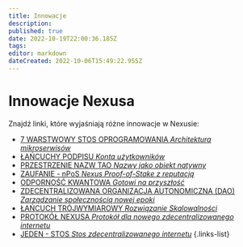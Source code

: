 ```yaml
---
title: Innowacje
description: 
published: true
date: 2022-10-19T22:00:36.185Z
tags: 
editor: markdown
dateCreated: 2022-10-06T15:49:22.955Z
---
```


# Innowacje Nexusa
Znajdź linki, które wyjaśniają różne innowacje w Nexusie:

- [7 WARSTWOWY STOS OPROGRAMOWANIA *Architektura mikroserwisów*](/innovations/software-stack)
- [ŁAŃCUCHY PODPISU *Konta użytkowników*](/innovations/signature-chains)
- [PRZESTRZENIE NAZW TAO *Nazwy jako obiekt natywny*](/innovations/tao-namespaces)
- [ZAUFANIE - nPoS *Nexus Proof-of-Stake z reputacją*](/innovations/trust-npos)
- [ODPORNOŚĆ KWANTOWA *Gotowi na przyszłość*](/innovations/quantum-resistance)
- [ZDECENTRALIZOWANA ORGANIZACJA AUTONOMICZNA (DAO) *Zarządzanie społecznością nowej epoki*](/innovations/dao)
- [ŁAŃCUCH TRÓJWYMIAROWY *Rozwiązanie Skalowalności*](/innovations/3-dimensional-chain)
- [PROTOKÓŁ NEXUSA *Protokół dla nowego zdecentralizowanego internetu*](/innovations/nexus-protocol)
- [JEDEN - STOS *Stos zdecentralizowanego internetu*](/innovations/one-stack)
{.links-list}